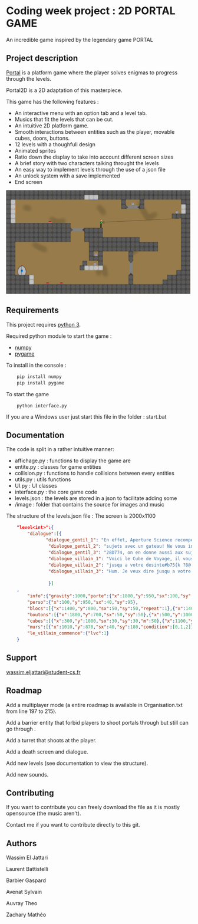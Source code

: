 # Coding week project : 2D PORTAL GAME


An incredible game inspired by the legendary game PORTAL


## Project description

[Portal](https://fr.wikipedia.org/wiki/Portal_(jeu_vid%C3%A9o)) is a platform game where the player solves enigmas to progress through the levels.

Portal2D is a 2D adaptation of this masterpiece.

This game has the following features : 
 - An interactive menu with an option tab and a level tab.
 - Musics that fit the levels that can be cut.
 - An intuitive 2D platform game.
 - Smooth interactions between entities such as the player, movable cubes, doors, buttons.
 - 12 levels with a thoughfull design
 - Animated sprites
 - Ratio down the display to take into account different screen sizes
 - A brief story with two characters talking throught the levels
 - An easy way to implement levels through the use of a json file
 - An unlock system with a save implemented
 - End screen

<img src="./images/screenshot.png" alt="drawing" width="500"/>


## Requirements

This project requires [python 3](https://www.python.org/downloads/).

Required python module to start the game :

- [numpy](https://numpy.org/install/)
- [pygame](https://www.pygame.org/wiki/GettingStarted)

To install in the console :
```bash 
    pip install numpy
    pip install pygame
```
To start the game
```
    python interface.py
```
If you are a Windows user just start this file in the folder : start.bat

## Documentation

The code is split in a rather intuitive manner:

- affichage.py : functions to display the game are
- entite.py    : classes for game entities
- collision.py : functions to handle collisions between every entities
- utils.py     : utils functions
- UI.py        : UI classes
- interface.py : the core game code
- levels.json  : the levels are stored in a json to facilitate adding some
- /image       : folder that contains the source for images and music

The structure of the levels.json file : 
The screen is 2000x1100
```json
    "level<int>":{
        "dialogue":[{
               "dialogue_gentil_1": "En effet, Aperture Science recompense ses",
                "dialogue_gentil_2": "sujets avec un gateau! Ne vous inquietez pas",
                "dialogue_gentil_3": "28D774, on en donne aussi aux sujets defaillants.",
                "dialogue_villain_1": "Voici le Cube de Voyage, il vous accompagnera" ,
                "dialogue_villain_2": "jusqu a votre desinte#b75{k ?8@ !",
                "dialogue_villain_3": "Hum. Je veux dire jusqu a votre gateau. " 
                
                }]
    ,
        "info":{"gravity":1000,"porte":{"x":1800,"y":950,"sx":100,"sy":100}},
        "perso":{"x":100,"y":950,"sx":40,"sy":95},
        "blocs":[{"x":1400,"y":800,"sx":50,"sy":50,"repeat":1},{"x":1400,"y":750,"sx":550,"sy":50,"repeat":1},{"x":1050,"y":850,"sx":400,"sy":50,"repeat":1},{"x":0,"y":0,"sx":2000,"sy":50,"repeat":1},{"x":0,"y":50,"sx":50,"sy":1050,"repeat":1},{"x":1950,"y":50,"sx":50,"sy":1050,"repeat":1},{"x":50,"y":1050,"sx":1900,"sy":50,"repeat":1}],
        "boutons":[{"x":1800,"y":700,"sx":50,"sy":50},{"x":500,"y":1000,"sx":50,"sy":50},{"x":1200,"y":800,"sx":50,"sy":50}],
        "cubes":[{"x":300,"y":1000,"sx":30,"sy":30,"m":50},{"x":1100,"y":800,"sx":30,"sy":30,"m":50},{"x":1600,"y":700,"sx":30,"sy":30,"m":50}],
        "murs":[{"x":1010,"y":870,"sx":40,"sy":180,"condition":[0,1,2]}],
        "le_villain_commence":{"lvc":1}
    }
```

## Support

wassim.eljattari@student-cs.fr

## Roadmap

Add a multiplayer mode (a entire roadmap is available in Organisation.txt from line 197 to 215).

Add a barrier entity that forbid players to shoot portals through but still can go through .

Add a turret that shoots at the player.

Add a death screen and dialogue.

Add new levels (see documentation to view the structure).

Add new sounds.

## Contributing

If you want to contribute you can freely download the file as it is mostly opensource (the music aren't).

Contact me if you want to contribute directly to this git.

## Authors

Wassim El Jattari

Laurent Battistelli

Barbier Gaspard

Avenat Sylvain

Auvray Theo

Zachary Mathéo